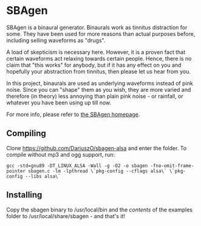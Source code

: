 # SBAgen

SBAgen is a binaural generator. Binaurals work as tinnitus distraction for some. They have been used for more reasons than actual purposes before, including selling waveforms as "drugs".

A load of skepticism is necessary here. However, it is a proven fact that certain waveforms act relaxing towards certain people. Hence, there is no claim that "this works" for anybody, but if it has any effect on you and hopefully your abstraction from tinnitus, then please let us hear from you.

In this project, binaurals are used as underlying waveforms instead of pink noise. Since you can "shape" them as you wish, they are more varied and therefore (in theory) less annoying than plain pink noise - or rainfall, or whatever you have been using up till now.

For more info, please refer to [the SBAgen homepage][1].

## Compiling

Clone https://github.com/DariuszO/sbagen-alsa and enter the folder. To compile without mp3 and ogg support, run:

```
gcc -std=gnu89 -DT_LINUX_ALSA -Wall -g -O2 -o sbagen -fno-omit-frame-pointer sbagen.c -lm -lpthread \`pkg-config --cflags alsa\` \`pkg-config --libs alsa\`
```

## Installing

Copy the sbagen binary to /usr/local/bin and the *contents* of the examples folder to /usr/local/share/sbagen - and that's it!

[1]: http://uazu.net/sbagen/
